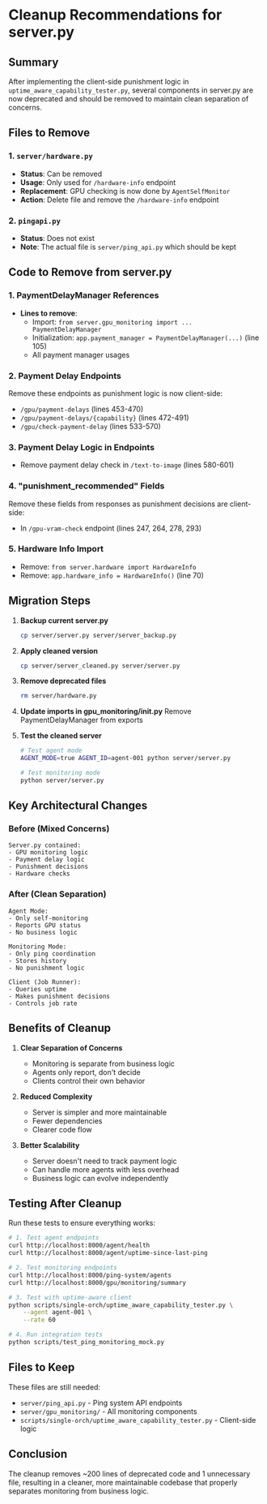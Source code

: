 # Cleanup Recommendations for server.py

## Summary

After implementing the client-side punishment logic in `uptime_aware_capability_tester.py`, several components in server.py are now deprecated and should be removed to maintain clean separation of concerns.

## Files to Remove

### 1. `server/hardware.py`
- **Status**: Can be removed
- **Usage**: Only used for `/hardware-info` endpoint
- **Replacement**: GPU checking is now done by `AgentSelfMonitor`
- **Action**: Delete file and remove the `/hardware-info` endpoint

### 2. `pingapi.py`
- **Status**: Does not exist
- **Note**: The actual file is `server/ping_api.py` which should be kept

## Code to Remove from server.py

### 1. PaymentDelayManager References
- **Lines to remove**:
  - Import: `from server.gpu_monitoring import ... PaymentDelayManager`
  - Initialization: `app.payment_manager = PaymentDelayManager(...)` (line 105)
  - All payment manager usages

### 2. Payment Delay Endpoints
Remove these endpoints as punishment logic is now client-side:
- `/gpu/payment-delays` (lines 453-470)
- `/gpu/payment-delays/{capability}` (lines 472-491)
- `/gpu/check-payment-delay` (lines 533-570)

### 3. Payment Delay Logic in Endpoints
- Remove payment delay check in `/text-to-image` (lines 580-601)

### 4. "punishment_recommended" Fields
Remove these fields from responses as punishment decisions are client-side:
- In `/gpu-vram-check` endpoint (lines 247, 264, 278, 293)

### 5. Hardware Info Import
- Remove: `from server.hardware import HardwareInfo`
- Remove: `app.hardware_info = HardwareInfo()` (line 70)

## Migration Steps

1. **Backup current server.py**
   ```bash
   cp server/server.py server/server_backup.py
   ```

2. **Apply cleaned version**
   ```bash
   cp server/server_cleaned.py server/server.py
   ```

3. **Remove deprecated files**
   ```bash
   rm server/hardware.py
   ```

4. **Update imports in gpu_monitoring/__init__.py**
   Remove PaymentDelayManager from exports

5. **Test the cleaned server**
   ```bash
   # Test agent mode
   AGENT_MODE=true AGENT_ID=agent-001 python server/server.py
   
   # Test monitoring mode
   python server/server.py
   ```

## Key Architectural Changes

### Before (Mixed Concerns)
```
Server.py contained:
- GPU monitoring logic
- Payment delay logic
- Punishment decisions
- Hardware checks
```

### After (Clean Separation)
```
Agent Mode:
- Only self-monitoring
- Reports GPU status
- No business logic

Monitoring Mode:
- Only ping coordination
- Stores history
- No punishment logic

Client (Job Runner):
- Queries uptime
- Makes punishment decisions
- Controls job rate
```

## Benefits of Cleanup

1. **Clear Separation of Concerns**
   - Monitoring is separate from business logic
   - Agents only report, don't decide
   - Clients control their own behavior

2. **Reduced Complexity**
   - Server is simpler and more maintainable
   - Fewer dependencies
   - Clearer code flow

3. **Better Scalability**
   - Server doesn't need to track payment logic
   - Can handle more agents with less overhead
   - Business logic can evolve independently

## Testing After Cleanup

Run these tests to ensure everything works:

```bash
# 1. Test agent endpoints
curl http://localhost:8000/agent/health
curl http://localhost:8000/agent/uptime-since-last-ping

# 2. Test monitoring endpoints
curl http://localhost:8000/ping-system/agents
curl http://localhost:8000/gpu/monitoring/summary

# 3. Test with uptime-aware client
python scripts/single-orch/uptime_aware_capability_tester.py \
    --agent agent-001 \
    --rate 60

# 4. Run integration tests
python scripts/test_ping_monitoring_mock.py
```

## Files to Keep

These files are still needed:
- `server/ping_api.py` - Ping system API endpoints
- `server/gpu_monitoring/` - All monitoring components
- `scripts/single-orch/uptime_aware_capability_tester.py` - Client-side logic

## Conclusion

The cleanup removes ~200 lines of deprecated code and 1 unnecessary file, resulting in a cleaner, more maintainable codebase that properly separates monitoring from business logic.